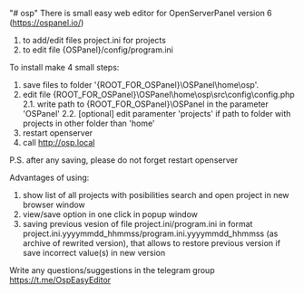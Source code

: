 "# osp" 
There is small easy web editor for OpenServerPanel version 6 (https://ospanel.io/) 
1. to add/edit files project.ini for projects
2. to edit file {OSPanel}/config/program.ini

To install make 4 small steps:
1. save files to folder '{ROOT_FOR_OSPanel}\OSPanel\home\osp\'.
2. edit file {ROOT_FOR_OSPanel}\OSPanel\home\osp\src\config\config.php
2.1. write path to {ROOT_FOR_OSPanel}\OSPanel in the parameter 'OSPanel'
2.2. [optional] edit paramenter 'projects' if path to folder with projects in other folder than 'home'   
3. restart openserver
4. call http://osp.local

P.S. after any saving, please do not forget restart openserver   

Advantages of using:
1. show list of all projects with posibilities search and open project in new browser window
2. view/save option in one click in popup window
3. saving previous vesion of file project.ini/program.ini in format project.ini.yyyymmdd_hhmmss/program.ini.yyyymmdd_hhmmss (as archive of rewrited version), that allows to restore previous version if save incorrect value(s) in new version  

Write any questions/suggestions in the telegram group https://t.me/OspEasyEditor

